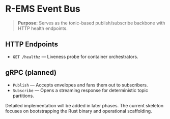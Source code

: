 # R-EMS Event Bus

> **Purpose:** Serves as the tonic-based publish/subscribe backbone with HTTP health endpoints.

## HTTP Endpoints

- `GET /healthz` — Liveness probe for container orchestrators.

## gRPC (planned)

- `Publish` — Accepts envelopes and fans them out to subscribers.
- `Subscribe` — Opens a streaming response for deterministic topic partitions.

Detailed implementation will be added in later phases. The current skeleton
focuses on bootstrapping the Rust binary and operational scaffolding.
